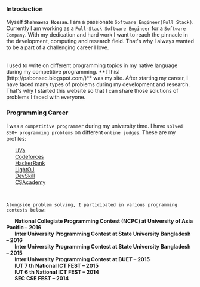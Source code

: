 <h3><i class="fas fa-user-tie"></i> Introduction</h3>

Myself **`Shahnawaz Hossan`**. I am a passionate `Software Engineer(Full Stack)`. Currently I am working as a `Full-Stack Software Engineer` for a `Software Company`. With my dedication and hard work I want to reach the pinnacle in the development, computing and research field. That's why I always wanted to be a part of a challenging career I love.

<br/>
I used to write on different programming topics in my native language during my competitive programming. **[This](http://pabonsec.blogspot.com/)** was my site. After starting my career, I have faced many types of problems during my development and research. That's why I started this website so that I can share those solutions of problems I faced with everyone.

<br/>
<h3><i class="fas fa-ribbon"></i> Programming Career</h3>

I was a `competitive programmer` during my university time. I have `solved 850+ programming problems` on different `online judges`. These are my profiles:


&nbsp;&nbsp;&nbsp;&nbsp;<i class="fas fa-pencil-alt"></i>&nbsp; [UVa](http://uhunt.felix-halim.net/id/370372)<br/>
&nbsp;&nbsp;&nbsp;&nbsp;<i class="fas fa-pencil-alt"></i>&nbsp; [Codeforces](http://codeforces.com/profile/Back_To_School)<br/>
&nbsp;&nbsp;&nbsp;&nbsp;<i class="fas fa-pencil-alt"></i>&nbsp; [HackerRank](https://www.hackerrank.com/Pabon_SEC)<br/>
&nbsp;&nbsp;&nbsp;&nbsp;<i class="fas fa-pencil-alt"></i>&nbsp; [LightOJ](http://www.lightoj.com/volume_userstat.php?user_id=14103)<br/>
&nbsp;&nbsp;&nbsp;&nbsp;<i class="fas fa-pencil-alt"></i>&nbsp; [DevSkill](https://www.devskill.com/Home/PublicProfile/Pabon_SEC)<br/>
&nbsp;&nbsp;&nbsp;&nbsp;<i class="fas fa-pencil-alt"></i>&nbsp; [CSAcademy](https://csacademy.com/user/TechTurtle)<br/>

<br/>

`Alongside problem solving, I participated in various programming contests
below:`


&nbsp;&nbsp;&nbsp;&nbsp;**<i class="fas fa-angle-right"></i>&nbsp; National Collegiate Programming Contest (NCPC) at University of Asia Pacific – 2016** <br/>
&nbsp;&nbsp;&nbsp;&nbsp;**<i class="fas fa-angle-right"></i>&nbsp; Inter University Programming Contest at State University Bangladesh – 2016** <br/>
&nbsp;&nbsp;&nbsp;&nbsp;**<i class="fas fa-angle-right"></i>&nbsp; Inter University Programming Contest at State University Bangladesh – 2015** <br/>
&nbsp;&nbsp;&nbsp;&nbsp;**<i class="fas fa-angle-right"></i>&nbsp; Inter University Programming Contest at BUET – 2015** <br/>
&nbsp;&nbsp;&nbsp;&nbsp;**<i class="fas fa-angle-right"></i>&nbsp; IUT 7 th National ICT FEST – 2015** <br/>
&nbsp;&nbsp;&nbsp;&nbsp;**<i class="fas fa-angle-right"></i>&nbsp; IUT 6 th National ICT FEST – 2014** <br/>
&nbsp;&nbsp;&nbsp;&nbsp;**<i class="fas fa-angle-right"></i>&nbsp; SEC CSE FEST – 2014** <br/>
